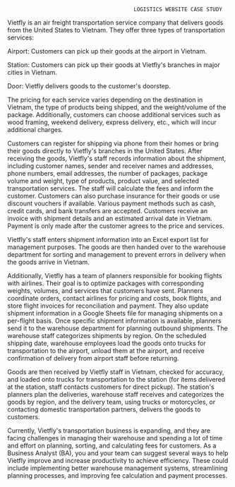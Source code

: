                                             LOGISTICS WEBSITE CASE STUDY
                                                        
Vietfly is an air freight transportation service company that delivers goods from the United States to Vietnam. They offer three types of transportation services:

Airport: Customers can pick up their goods at the airport in Vietnam.

Station: Customers can pick up their goods at Vietfly's branches in major cities in Vietnam.

Door: Vietfly delivers goods to the customer's doorstep.

The pricing for each service varies depending on the destination in Vietnam, the type of products being shipped, and the weight/volume of the package. Additionally, customers can choose additional services such as wood framing, weekend delivery, express delivery, etc., which will incur additional charges.

Customers can register for shipping via phone from their homes or bring their goods directly to Vietfly's branches in the United States. After receiving the goods, Vietfly's staff records information about the shipment, including customer names, sender and receiver names and addresses, phone numbers, email addresses, the number of packages, package volume and weight, type of products, product value, and selected transportation services. The staff will calculate the fees and inform the customer. Customers can also purchase insurance for their goods or use discount vouchers if available. Various payment methods such as cash, credit cards, and bank transfers are accepted. Customers receive an invoice with shipment details and an estimated arrival date in Vietnam. Payment is only made after the customer agrees to the price and services.

Vietfly's staff enters shipment information into an Excel export list for management purposes. The goods are then handed over to the warehouse department for sorting and management to prevent errors in delivery when the goods arrive in Vietnam.

Additionally, Vietfly has a team of planners responsible for booking flights with airlines. Their goal is to optimize packages with corresponding weights, volumes, and services that customers have sent. Planners coordinate orders, contact airlines for pricing and costs, book flights, and store flight invoices for reconciliation and payment. They also update shipment information in a Google Sheets file for managing shipments on a per-flight basis. Once specific shipment information is available, planners send it to the warehouse department for planning outbound shipments. The warehouse staff categorizes shipments by region. On the scheduled shipping date, warehouse employees load the goods onto trucks for transportation to the airport, unload them at the airport, and receive confirmation of delivery from airport staff before returning.

Goods are then received by Vietfly staff in Vietnam, checked for accuracy, and loaded onto trucks for transportation to the station (for items delivered at the station, staff contacts customers for direct pickup). The station's planners plan the deliveries, warehouse staff receives and categorizes the goods by region, and the delivery team, using trucks or motorcycles, or contacting domestic transportation partners, delivers the goods to customers.

Currently, Vietfly's transportation business is expanding, and they are facing challenges in managing their warehouse and spending a lot of time and effort on planning, sorting, and calculating fees for customers. As a Business Analyst (BA), you and your team can suggest several ways to help Vietfly improve and increase productivity to achieve efficiency. These could include implementing better warehouse management systems, streamlining planning processes, and improving fee calculation and payment processes.
